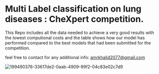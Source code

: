 # Multi Label classification on lung diseases : CheXpert competition.

This Repo includes all the data needed to achieve a very good results with the lowest computional costs and the table shows how our model has performed compared to the best models that had been submitted for the competition.

feel free to contact for any additional info: amrkhalid2077@gmail.com

![199490376-33617de2-0aab-4909-99f2-04c83e02c7d9](https://github.com/IbrahimBasal/Multi-Label-classification-on-lung-diseases-CheXpert-competition/assets/71732836/e0399c79-4531-455c-b510-3f397ac98ea6)

